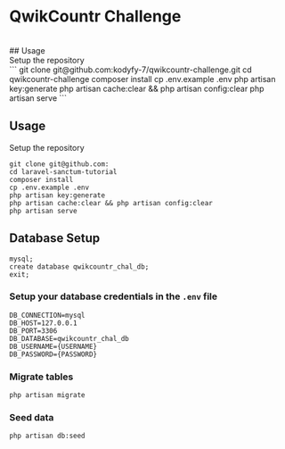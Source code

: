 # QwikCountr Challenge
<br>
## Usage <br>
Setup the repository <br>
```
git clone git@github.com:kodyfy-7/qwikcountr-challenge.git
cd qwikcountr-challenge
composer install
cp .env.example .env 
php artisan key:generate
php artisan cache:clear && php artisan config:clear 
php artisan serve 
```

## Usage <br>
Setup the repository <br>
```
git clone git@github.com:
cd laravel-sanctum-tutorial
composer install
cp .env.example .env 
php artisan key:generate
php artisan cache:clear && php artisan config:clear 
php artisan serve 
```


## Database Setup <br>
```
mysql;
create database qwikcountr_chal_db;
exit;
```


### Setup your database credentials in the ```.env``` file <br>
```
DB_CONNECTION=mysql
DB_HOST=127.0.0.1
DB_PORT=3306
DB_DATABASE=qwikcountr_chal_db
DB_USERNAME={USERNAME}
DB_PASSWORD={PASSWORD}
```

### Migrate tables
```
php artisan migrate
```

### Seed data
```
php artisan db:seed
```